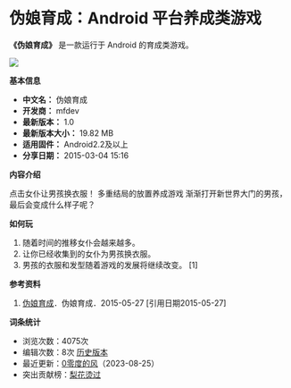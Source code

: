 # 伪娘育成：Android 平台养成类游戏

**《伪娘育成》** 是一款运行于 Android 的育成类游戏。

![](https://bkssl.bdimg.com/resource/lemma/images/5fd55c22db8790899b5d.png)

**基本信息**

*   **中文名：** 伪娘育成
*   **开发商：** mfdev
*   **最新版本：** 1.0
*   **最新版本大小：** 19.82 MB
*   **适用固件：** Android2.2及以上
*   **分享日期：** 2015-03-04 15:16

**内容介绍**

点击女仆让男孩换衣服！ 多重结局的放置养成游戏 渐渐打开新世界大门的男孩，最后会变成什么样子呢？

**如何玩**

1.  随着时间的推移女仆会越来越多。
2.  让你已经收集到的女仆为男孩换衣服。
3.  男孩的衣服和发型随着游戏的发展将继续改变。 \[1]

**参考资料**

1.  [伪娘育成](https://baike.baidu.com/reference/17617500/533aYdO6cr3_z3kATPaNy_6lYSeQNtz4v-bWUbZzzqIP0XOpSZ7uFNFjrtQw87hUGw3f_7lsZMQan-zlWxIH8KRPLPNsHOl7wyPhDHedmuG4oLZpwsxFo4pDWK0Xmam16xg)．伪娘育成．2015-05-27 \[引用日期2015-05-27]

**词条统计**

*   浏览次数：4075次
*   编辑次数：8次 [历史版本](/p/history?lemmaTitle=%E4%BC%AA%E5%A8%98%E8%82%B2%E6%88%90&lemmaId=17617500&noadapt=1)
*   最近更新：[0零度的风](/usercenter/userpage?uk=l5gDeNYtwpY2Xgiq2Jb7aQ&from=lemma "查看此用户资料")（2023-08-25）
*   突出贡献榜：[梨花烫过](/usercenter/userpage?uk=F-QhLGOng27dyw2G_JZzDQ&from=lemma "查看此用户资料")

